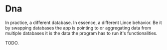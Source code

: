 # Dna

In practice, a different database. In essence, a different Lince behavior. Be it by swapping databases the app is pointing to or aggregating data from multiple databases it is the data the program has to run it's functionalities.


TODO.
